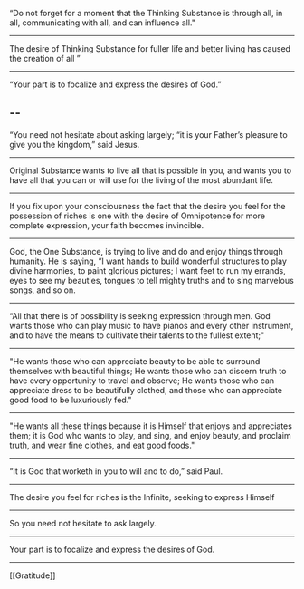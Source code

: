 “Do not forget for a moment that the Thinking Substance is through all, in all, communicating with all, and can influence all." 

---

The desire of Thinking Substance for fuller life and better living has caused the creation of all ”

---

“Your part is to focalize and express the desires of God.”


--
-


“You need not hesitate about asking largely; “it is your Father’s pleasure to give you the kingdom,” said Jesus.

---


Original Substance wants to live all that is possible in you, and wants you to have all that you can or will use for the living of the most abundant life.

---

If you fix upon your consciousness the fact that the desire you feel for the possession of riches is one with the desire of Omnipotence for more complete expression, your faith becomes invincible.


---

God, the One Substance, is trying to live and do and enjoy things through humanity. He is saying, “I want hands to build wonderful structures to play divine harmonies, to paint glorious pictures; I want feet to run my errands, eyes to see my beauties, tongues to tell mighty truths and to sing marvelous songs, and so on.


---

“All that there is of possibility is seeking expression through men. God wants those who can play music to have pianos and every other instrument, and to have the means to cultivate their talents to the fullest extent;"


---

"He wants those who can appreciate beauty to be able to surround themselves with beautiful things; He wants those who can discern truth to have every opportunity to travel and observe; He wants those who can appreciate dress to be beautifully clothed, and those who can appreciate good food to be luxuriously fed."


---

"He wants all these things because it is Himself that enjoys and appreciates them; it is God who wants to play, and sing, and enjoy beauty, and proclaim truth, and wear fine clothes, and eat good foods."


---

“It is God that worketh in you to will and to do,” said Paul.


---

The desire you feel for riches is the Infinite, seeking to express Himself


---

So you need not hesitate to ask largely.


---

Your part is to focalize and express the desires of God.


---

[[Gratitude]]